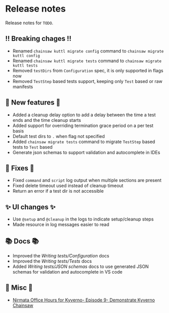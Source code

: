 # Release notes

Release notes for `TODO`.

<!--
## ⭐ Examples ⭐

## ⛵ Tutorials ⛵
-->

## ‼️ Breaking chages ‼️

- Renamed `chainsaw kuttl migrate config` command to  `chainsaw migrate kuttl config`
- Renamed `chainsaw kuttl migrate tests` command to  `chainsaw migrate kuttl tests`
- Removed `testDirs` from `Configuration` spec, it is only supported in flags now
- Removed `TestStep` based tests support, keeping only `Test` based or raw manifests

## 💫 New features 💫

- Added a cleanup delay option to add a delay between the time a test ends and the time cleanup starts
- Added support for overriding termination grace period on a per test basis
- Default test dirs to `.` when flag not specified
- Added `chainsaw migrate tests` command to migrate `TestStep` based tests to `Test` based
- Generate json schemas to support validation and autocomplete in IDEs

## 🔧 Fixes 🔧

- Fixed `command` and `script` log output when multiple sections are present
- Fixed delete timeout used instead of cleanup timeout
- Return an error if a test dir is not accessible

## ✨ UI changes ✨

- Use `@setup` and `@cleanup` in the logs to indicate setup/cleanup steps
- Made resource in log messages easier to read

## 📚 Docs 📚

- Improved the *Writing tests/Configuration* docs
- Improved the *Writing tests/Tests* docs
- Added *Writing tests/JSON schemas* docs to use generated JSON schemas for validation and autocomplete in VS code

## 🎸 Misc 🎸

- [Nirmata Office Hours for Kyverno- Episode 9- Demonstrate Kyverno Chainsaw](https://www.youtube.com/watch?v=IrIteTTjlbU)
